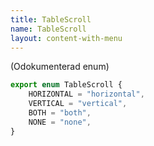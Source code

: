 ```yaml
---
title: TableScroll
name: TableScroll
layout: content-with-menu
---
```


(Odokumenterad enum)

```ts
export enum TableScroll {
    HORIZONTAL = "horizontal",
    VERTICAL = "vertical",
    BOTH = "both",
    NONE = "none",
}
```
